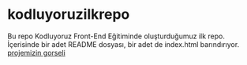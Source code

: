 # kodluyoruzilkrepo
Bu repo Kodluyoruz Front-End Eğitiminde oluşturduğumuz ilk repo. İçerisinde bir adet README dosyası, bir adet de index.html barındırıyor.
[projemizin gorseli](https://github.com/Kodluyoruz/taskforce/blob/main/git/odev1/figures/github.png)